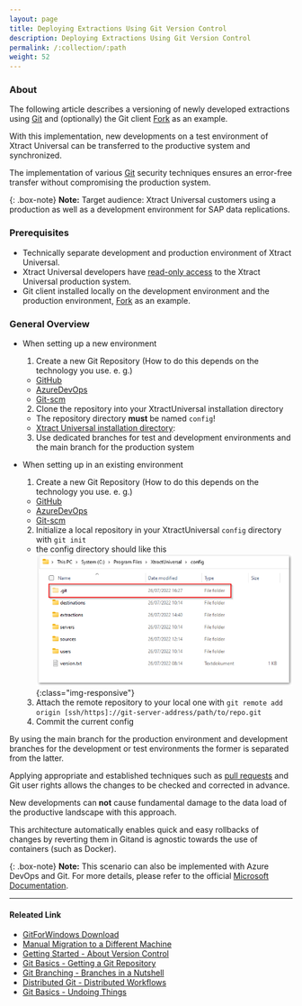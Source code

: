 ```yaml
---
layout: page
title: Deploying Extractions Using Git Version Control
description: Deploying Extractions Using Git Version Control
permalink: /:collection/:path
weight: 52
---
```


### About

The following article describes a versioning of newly developed extractions using [Git](https://gitforwindows.org/) and (optionally) the Git client [Fork](https://fork.dev/home) as an example.

With this implementation, new developments on a test environment of Xtract Universal can be transferred to the productive system and synchronized. 

The implementation of various [Git](https://gitforwindows.org/) security techniques ensures an error-free transfer without compromising the production system.

{: .box-note}
**Note:** Target audience: Xtract Universal customers using a production as well as a development environment for SAP data replications.

### Prerequisites

- Technically separate development and production environment of Xtract Universal.
- Xtract Universal developers have [read-only access](https://help.theobald-software.com/en/xtract-universal/security/access-management) to the Xtract Universal production system.
- Git client installed locally on the development environment and the production environment, [Fork](https://fork.dev/home) as an example.

### General Overview

- When setting up a new environment
  1. Create a new Git Repository
    (How to do this depends on the technology you use. e. g.)
    - [GitHub](https://docs.github.com/en/get-started/quickstart/create-a-repo)
    - [AzureDevOps](https://docs.microsoft.com/en-us/azure/devops/repos/git/create-new-repo?view=azure-devops)
    - [Git-scm](https://git-scm.com/book/en/v2/Git-on-the-Server-Setting-Up-the-Server)
  2. Clone the repository into your XtractUniversal installation directory
    - The repository directory **must** be named `config`!
    - [Xtract Universal installation directory](https://help.theobald-software.com/en/xtract-universal/introduction/installation-and-update#program-directory-files):
  3. Use dedicated branches for test and development environments and the main branch for the production system

- When setting up in an existing environment
  1. Create a new Git Repository
    (How to do this depends on the technology you use. e. g.)
    - [GitHub](https://docs.github.com/en/get-started/quickstart/create-a-repo)
    - [AzureDevOps](https://docs.microsoft.com/en-us/azure/devops/repos/git/create-new-repo?view=azure-devops)
    - [Git-scm](https://git-scm.com/book/en/v2/Git-on-the-Server-Setting-Up-the-Server)
  2. Initialize a local repository in your XtractUniversal `config` directory
    with `git init`
    - the config directory should like this
    ![.git Folder-Repository](/img/contents/.git_Folder.png){:class="img-responsive"}
  3. Attach the remote repository to your local one with
    `git remote add origin [ssh/https]://git-server-address/path/to/repo.git`
  4. Commit the current config

By using the main branch for the production environment
and development branches for the development or test environments
the former is separated from the latter.

Applying appropriate and established techniques such as [pull requests](https://www.git-scm.com/docs/git-request-pull) and Git user rights allows the changes to be checked and corrected in advance.

New developments can **not** cause fundamental damage to the data load of the productive landscape with this approach.

This architecture automatically enables quick and easy rollbacks of changes
by reverting them in Gitand is agnostic towards the use of containers (such as Docker).

{: .box-note}
**Note:** This scenario can also be implemented with Azure DevOps and Git. For more details, please refer to the official [Microsoft Documentation](https://docs.microsoft.com/en-us/azure/devops/repos/?view=azure-devops).

****
#### Releated Link

- [GitForWindows Download](https://gitforwindows.org/)
- [Manual Migration to a Different Machine](https://help.theobald-software.com/en/xtract-universal/advanced-techniques/backup-and-migration#migration-to-a-different-machine)
- [Getting Started - About Version Control](https://git-scm.com/book/en/v2/Getting-Started-About-Version-Control)
- [Git Basics - Getting a Git Repository](https://git-scm.com/book/en/v2/Git-Basics-Getting-a-Git-Repository)
- [Git Branching - Branches in a Nutshell](https://git-scm.com/book/en/v2/Git-Branching-Branches-in-a-Nutshell)
- [Distributed Git - Distributed Workflows](https://git-scm.com/book/en/v2/Distributed-Git-Distributed-Workflows)
- [Git Basics - Undoing Things](https://git-scm.com/book/en/v2/Git-Basics-Undoing-Things)
